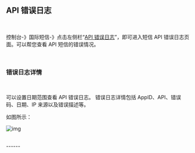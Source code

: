 ## API 错误日志

  <br>

控制台-》国际短信-》点击左侧栏“[API 错误日志](https://www.mysubmail.com/console/intersms/errors)”，即可进入短信 API 错误日志页面。可以帮您查看 API 短信的错误情况。

 <br>

### **错误日志详情**

<br>

可以设置日期范围查看 API 错误日志。
错误日志详情包括 AppID、API、错误码、日期、IP 来源以及错误描述等。

如图所示：

![img](https://libraries.mysubmail.com/public/99040a5a4bb73c0f8ab0495dae84a27f/images/2ef26baeb3071f5559e7c646dc9eba6f.png)

<br>
------